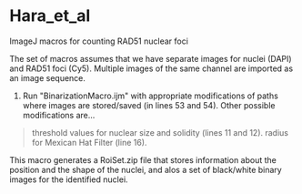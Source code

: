 # Hara_et_al
ImageJ macros for counting RAD51 nuclear foci

The set of macros assumes that we have separate images for nuclei (DAPI) and RAD51 foci (Cy5).
Multiple images of the same channel are imported as an image sequence.

1. Run "BinarizationMacro.ijm" with appropriate modifications of paths where images are stored/saved (in lines 53 and 54).
Other possible modifications are...
> threshold values for nuclear size and solidity (lines 11 and 12).
> radius for Mexican Hat Filter (line 16).

This macro generates a RoiSet.zip file that stores information about the position and the shape of the nuclei,
and alos a set of black/white binary images for the identified nuclei.
